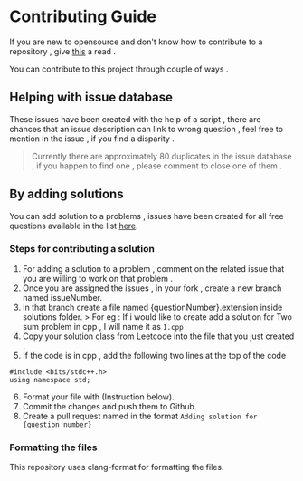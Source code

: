 
# Contributing Guide 

If you are new to opensource and don't know how to contribute to a repository , give [this](https://www.dataschool.io/how-to-contribute-on-github/)	a read . 

You can contribute to this project through couple of ways . 

## Helping with issue database 

These issues have been created with the help of a script , there are chances that an issue description can link to wrong question , feel free to mention in the issue , if you find a disparity . 

> Currently there are approximately 80 duplicates in the issue database , if you happen to find one , please comment to close one of them .


## By adding solutions

You can add solution to a problems , issues  have been created for all free questions available in the list [here](https://github.com/amanv8060/Leetcode-Questions/blob/main/QUESTIONS.md).

### Steps for contributing a solution 

 1. For adding a solution to a problem , comment on the related issue that you are willing to work on that problem .
 2. Once you are assigned the issues  , in your fork , create a new branch named issueNumber. 
 3.  in that branch create  a file named  {questionNumber}.extension inside solutions folder.
 	> For eg : If i would like to create add a solution for Two sum problem in cpp , I will name it as `1.cpp`
 4. Copy your solution class from Leetcode into the file that you just created . 
 5.  If the code is in cpp , add the following two lines at the top of the code 
 
    #include <bits/stdc++.h>
    using namespace std;
 6. Format your file with (Instruction below).
 7. Commit the changes and push them to Github.
 8. Create a pull request named in the format `Adding solution for {question number}`


### Formatting the files 

This repository uses clang-format for formatting the files.
